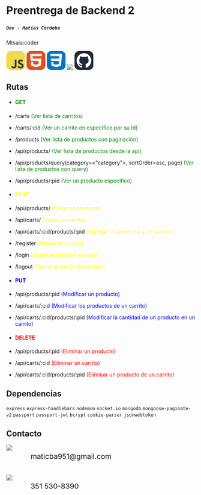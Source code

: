 # Preentrega de Backend 2

##### `Dev - Matías Córdoba`
Mtsaia:coder

<div>
  <img src="https://raw.githubusercontent.com/tandpfun/skill-icons/65dea6c4eaca7da319e552c09f4cf5a9a8dab2c8/icons/JavaScript.svg" width="50" />
  <img src="https://raw.githubusercontent.com/tandpfun/skill-icons/65dea6c4eaca7da319e552c09f4cf5a9a8dab2c8/icons/HTML.svg" width="50" />
  <img src="https://raw.githubusercontent.com/tandpfun/skill-icons/65dea6c4eaca7da319e552c09f4cf5a9a8dab2c8/icons/CSS.svg" width="50" />
  <img src="https://encrypted-tbn0.gstatic.com/images?q=tbn:ANd9GcRZLnayx-z5TUghCzniq9ABZB1BeVtFImkKWQ&s" width="50" />
  <img src="https://raw.githubusercontent.com/tandpfun/skill-icons/65dea6c4eaca7da319e552c09f4cf5a9a8dab2c8/icons/Github-Dark.svg" width="50" />
</div>

## Rutas
- <h4 style="color: green">GET<h4>
 - /carts <span style="color: green;">(Ver lista de carritos)</span>
 - /carts/:cid <span style="color: green;">(Ver un carrito en especifico por su Id)<span>
 - /products <span style="color: green;">(Ver lista de productos con paginación)<span>
 - /api/products/ <span style="color: green;">(Ver lista de productos desde la api)<span>
 - /api/products/query(category=<"category">, sortOrder=asc, page) 
 <span style="color: green;">(Ver lista de productos con query)<span>
- /api/products/:pid <span style="color: green;">(Ver un producto especifico)<span>

- <h4 style="color: yellow">POST<h4>
- /api/products/ <span style="color: yellow;">(Crear un producto)
- /api/carts/ <span style="color: yellow;">(Crear un carrito)
- /api/carts/:cid/products/:pid <span style="color: yellow;">(Agregar un producto a un carrito)
- /register <span style="color: yellow;">(Registrar un user)
- /login <span style="color: yellow;">(Iniciar sesión con un user)
- /logout <span style="color: yellow;">(Cerrar la sesión de un user)

- <h4 style="color: blue">PUT<h4>
- /api/products/:pid <span style="color: blue;">(Modificar un producto)
- /api/carts/:cid <span style="color: blue;">(Modificar los productos de un carrito)
- /api/carts/:cid/products/:pid <span style="color: blue;">(Modificar la cantidad de un producto en un carrito)

- <h4 style="color: red">DELETE<h4>
- /api/products/:pid <span style="color: red;">(Eliminar un producto)
- /api/carts/:cid <span style="color: red;">(Eliminar un carrito)
- /api/carts/:cid/products/:pid <span style="color: red;">(Eliminar un producto de un carrito)

## Dependencias
`express` `express-handlebars` `nodemon` `socket.io` `mongodb` `mongoose-paginate-v2` `passport` `passport-jwt` `bcrypt` `cookie-parser` `jsonwebtoken` 

## Contacto
<div style="display:flex;">
<img src="https://seeklogo.com/images/G/gmail-new-2020-logo-32DBE11BB4-seeklogo.com.png" width= 50>
<p style="font-size:1.2rem; padding-left: 15px">maticba951@gmail.com</p>
</div>
<br>
<div style="display:flex;">
<img src="https://upload.wikimedia.org/wikipedia/commons/thumb/a/a7/2062095_application_chat_communication_logo_whatsapp_icon.svg/1200px-2062095_application_chat_communication_logo_whatsapp_icon.svg.png" width= 50>
<p style="font-size:1.2rem; padding-left: 15px">351 530-8390</p>
</div>